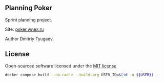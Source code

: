 ## Planning Poker

Sprint planning project.

Site: [poker.wnex.ru](https://poker.wnex.ru)

Author Dmitriy Tyugaev.

## License

Open-sourced software licensed under the [MIT license](https://opensource.org/licenses/MIT).

```bash
docker compose build --no-cache --build-arg USER_ID=$(id -u ${USER}) --build-arg GROUP_ID=$(id -g ${USER})
```
